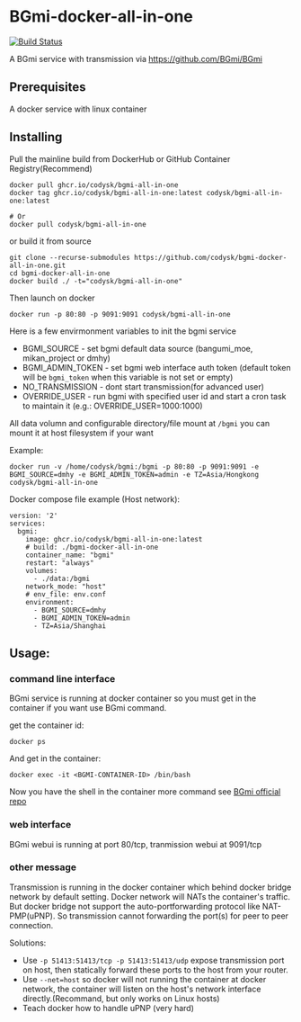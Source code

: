 # BGmi-docker-all-in-one

[![Build Status](https://github.com/codysk/bgmi-docker-all-in-one/workflows/build%20docker%20image/badge.svg?branch=master)](https://github.com/codysk/bgmi-docker-all-in-one/actions/workflows/build-image.yaml)

A BGmi service with transmission via https://github.com/BGmi/BGmi
## Prerequisites

A docker service with linux container

## Installing

Pull the mainline build from DockerHub or GitHub Container Registry(Recommend)

```
docker pull ghcr.io/codysk/bgmi-all-in-one
docker tag ghcr.io/codysk/bgmi-all-in-one:latest codysk/bgmi-all-in-one:latest

# Or
docker pull codysk/bgmi-all-in-one
```

or build it from source

```
git clone --recurse-submodules https://github.com/codysk/bgmi-docker-all-in-one.git
cd bgmi-docker-all-in-one
docker build ./ -t="codysk/bgmi-all-in-one"
```

Then launch on docker

```
docker run -p 80:80 -p 9091:9091 codysk/bgmi-all-in-one
```

Here is a few envirmonment variables to init the bgmi service

* BGMI_SOURCE - set bgmi default data source (bangumi_moe, mikan_project or dmhy)
* BGMI_ADMIN_TOKEN - set bgmi web interface auth token (default token will be `bgmi_token` when this variable is not set or empty)
* NO_TRANSMISSION - dont start transmission(for advanced user)
* OVERRIDE_USER - run bgmi with specified user id and start a cron task to maintain it (e.g.: OVERRIDE_USER=1000:1000)

All data volumn and configurable directory/file mount at `/bgmi`
you can mount it at host filesystem if your want

Example:
```
docker run -v /home/codysk/bgmi:/bgmi -p 80:80 -p 9091:9091 -e BGMI_SOURCE=dmhy -e BGMI_ADMIN_TOKEN=admin -e TZ=Asia/Hongkong codysk/bgmi-all-in-one
```

Docker compose file example (Host network):
```
version: '2'
services:
  bgmi:
    image: ghcr.io/codysk/bgmi-all-in-one:latest
    # build: ./bgmi-docker-all-in-one
    container_name: "bgmi"
    restart: "always"
    volumes:
      - ./data:/bgmi
    network_mode: "host"
    # env_file: env.conf
    environment:
      - BGMI_SOURCE=dmhy
      - BGMI_ADMIN_TOKEN=admin
      - TZ=Asia/Shanghai
```

## Usage:

### command line interface

BGmi service is running at docker container so you must get in the container if you want use BGmi command.

get the container id:
```
docker ps
```

And get in the container:
```
docker exec -it <BGMI-CONTAINER-ID> /bin/bash
```

Now you have the shell in the container
more command see [BGmi official repo](https://github.com/BGmi/BGmi)

### web interface

BGmi webui is running at port 80/tcp, tranmission webui at 9091/tcp

### other message

Transmission is running in the docker container which behind docker bridge network by default setting.
Docker network will NATs the container's traffic. But docker bridge not support the auto-portforwarding protocol like NAT-PMP(uPNP).
So transmission cannot forwarding the port(s) for peer to peer connection.

Solutions:
* Use `-p 51413:51413/tcp -p 51413:51413/udp` expose transmission port on host, then statically forward these ports to the host from your router.
* Use `--net=host` so docker will not running the container at docker network, the container will listen on the host's network interface directly.(Recommand, but only works on Linux hosts)
* Teach docker how to handle uPNP (very hard)

